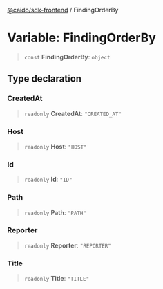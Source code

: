 [@caido/sdk-frontend](../index.md) / FindingOrderBy

# Variable: FindingOrderBy

> `const` **FindingOrderBy**: `object`

## Type declaration

### CreatedAt

> `readonly` **CreatedAt**: `"CREATED_AT"`

### Host

> `readonly` **Host**: `"HOST"`

### Id

> `readonly` **Id**: `"ID"`

### Path

> `readonly` **Path**: `"PATH"`

### Reporter

> `readonly` **Reporter**: `"REPORTER"`

### Title

> `readonly` **Title**: `"TITLE"`
